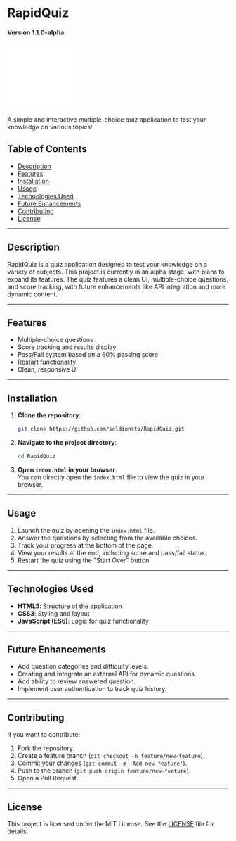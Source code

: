 # **RapidQuiz**
**Version 1.1.0-alpha**

<img src="assets/img/favicon.png" alt="RapidQuiz Logo" width="150" />

A simple and interactive multiple-choice quiz application to test your knowledge on various topics!

## **Table of Contents**

- [Description](#description)
- [Features](#features)
- [Installation](#installation)
- [Usage](#usage)
- [Technologies Used](#technologies-used)
- [Future Enhancements](#future-enhancements)
- [Contributing](#contributing)
- [License](#license)

---

## **Description**

RapidQuiz is a quiz application designed to test your knowledge on a variety of subjects. This project is currently in an alpha stage, with plans to expand its features. The quiz features a clean UI, multiple-choice questions, and score tracking, with future enhancements like API integration and more dynamic content.

---

## **Features**

- Multiple-choice questions
- Score tracking and results display
- Pass/Fail system based on a 60% passing score
- Restart functionality
- Clean, responsive UI

---

## **Installation**

1. **Clone the repository**:

    ```bash
    git clone https://github.com/seldionsto/RapidQuiz.git
    ```

2. **Navigate to the project directory**:

    ```bash
    cd RapidQuiz
    ```

3. **Open `index.html` in your browser**:  
   You can directly open the `index.html` file to view the quiz in your browser.

---

## **Usage**

1. Launch the quiz by opening the `index.html` file.
2. Answer the questions by selecting from the available choices.
3. Track your progress at the bottom of the page.
4. View your results at the end, including score and pass/fail status.
5. Restart the quiz using the "Start Over" button.

---

## **Technologies Used**

- **HTML5**: Structure of the application
- **CSS3**: Styling and layout
- **JavaScript (ES6)**: Logic for quiz functionality

---

## **Future Enhancements**

- Add question categories and difficulty levels.
- Creating and Integrate an external API for dynamic questions.
- Add ability to review answered question.
- Implement user authentication to track quiz history.

---

## **Contributing**

If you want to contribute:

1. Fork the repository.
2. Create a feature branch (`git checkout -b feature/new-feature`).
3. Commit your changes (`git commit -m 'Add new feature'`).
4. Push to the branch (`git push origin feature/new-feature`).
5. Open a Pull Request.

---

## **License**

This project is licensed under the MIT License. See the [LICENSE](LICENSE) file for details.
